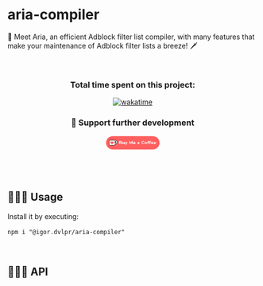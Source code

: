 # aria-compiler

🧬 Meet Aria, an efficient Adblock filter list compiler, with many features that make your maintenance of Adblock filter lists a breeze! 🗡

<br>

<div align="center">
<h3>Total time spent on this project:</h3>
<a href="https://wakatime.com/badge/user/34413f5c-8870-4397-9420-65d8b08d4ab4/project/ed68abfe-afd8-4ab4-9c2e-74421fb9cc86"><img src="https://wakatime.com/badge/user/34413f5c-8870-4397-9420-65d8b08d4ab4/project/ed68abfe-afd8-4ab4-9c2e-74421fb9cc86.svg" alt="wakatime"></a>
<br>
<h3>💖 Support further development</h3>
<a href="https://ko-fi.com/igorskyflyer" target="_blank"><img src="https://raw.githubusercontent.com/igorskyflyer/igorskyflyer/main/assets/ko-fi.png" alt="Donate to igorskyflyer" width="108"></a>
</div>

<br>
<br>
<br>

## 🕵🏼‍♂️ Usage

Install it by executing:

```shell
npm i "@igor.dvlpr/aria-compiler"
```

<br>

## 🤹🏼‍♂️ API
